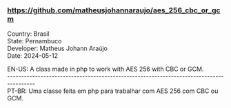 ### https://github.com/matheusjohannaraujo/aes_256_cbc_or_gcm

Country: Brasil<br>
State: Pernambuco<br>
Developer: Matheus Johann Araújo<br>
Date: 2024-05-12<br>

EN-US: A class made in php to work with AES 256 with CBC or GCM.<br>
----------------------------------------------------------------------------------------<br>
PT-BR: Uma classe feita em php para trabalhar com AES 256 com CBC ou GCM.
